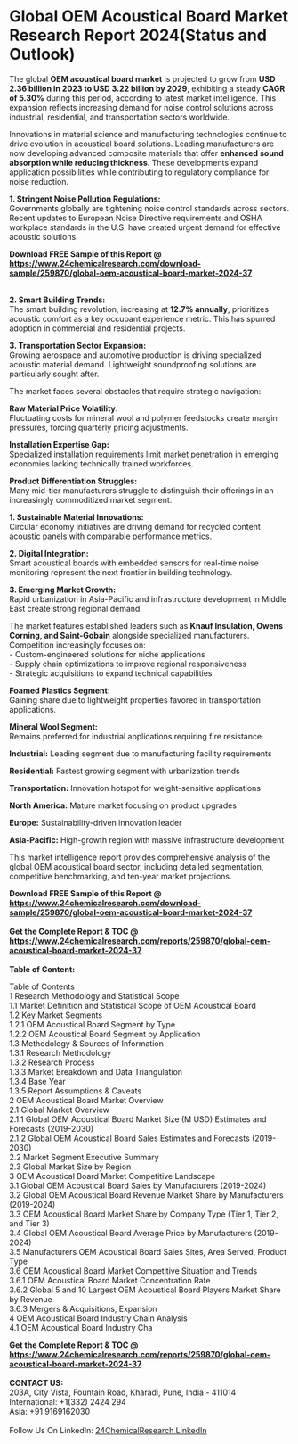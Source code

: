 <h1>Global OEM Acoustical Board Market Research Report 2024(Status and Outlook)</h1><p>The global <strong>OEM acoustical board market</strong> is projected to grow from <strong>USD 2.36 billion in 2023 to USD 3.22 billion by 2029</strong>, exhibiting a steady <strong>CAGR of 5.30%</strong> during this period, according to latest market intelligence. This expansion reflects increasing demand for noise control solutions across industrial, residential, and transportation sectors worldwide.</p><p>Innovations in material science and manufacturing technologies continue to drive evolution in acoustical board solutions. Leading manufacturers are now developing advanced composite materials that offer <strong>enhanced sound absorption while reducing thickness</strong>. These developments expand application possibilities while contributing to regulatory compliance for noise reduction.</p><p><strong>1. Stringent Noise Pollution Regulations:</strong><br>
Governments globally are tightening noise control standards across sectors. Recent updates to European Noise Directive requirements and OSHA workplace standards in the U.S. have created urgent demand for effective acoustic solutions.</p><div><b>Download FREE Sample of this Report @ 
            <a href="https://www.24chemicalresearch.com/download-sample/259870/global-oem-acoustical-board-market-2024-37">
            https://www.24chemicalresearch.com/download-sample/259870/global-oem-acoustical-board-market-2024-37</a></b></div><br><p><strong>2. Smart Building Trends:</strong><br>
The smart building revolution, increasing at <strong>12.7% annually</strong>, prioritizes acoustic comfort as a key occupant experience metric. This has spurred adoption in commercial and residential projects.</p><p><strong>3. Transportation Sector Expansion:</strong><br>
Growing aerospace and automotive production is driving specialized acoustic material demand. Lightweight soundproofing solutions are particularly sought after.</p><p>The market faces several obstacles that require strategic navigation:</p><p><strong>Raw Material Price Volatility:</strong><br>
	Fluctuating costs for mineral wool and polymer feedstocks create margin pressures, forcing quarterly pricing adjustments.</p><p><strong>Installation Expertise Gap:</strong><br>
	Specialized installation requirements limit market penetration in emerging economies lacking technically trained workforces.</p><p><strong>Product Differentiation Struggles:</strong><br>
	Many mid-tier manufacturers struggle to distinguish their offerings in an increasingly commoditized market segment.</p><p><strong>1. Sustainable Material Innovations:</strong><br>
Circular economy initiatives are driving demand for recycled content acoustic panels with comparable performance metrics.</p><p><strong>2. Digital Integration:</strong><br>
Smart acoustical boards with embedded sensors for real-time noise monitoring represent the next frontier in building technology.</p><p><strong>3. Emerging Market Growth:</strong><br>
Rapid urbanization in Asia-Pacific and infrastructure development in Middle East create strong regional demand.</p><p>The market features established leaders such as <strong>Knauf Insulation, Owens Corning, and Saint-Gobain</strong> alongside specialized manufacturers. Competition increasingly focuses on:<br>
- Custom-engineered solutions for niche applications<br>
- Supply chain optimizations to improve regional responsiveness<br>
- Strategic acquisitions to expand technical capabilities</p><p><strong>Foamed Plastics Segment:</strong><br>
	Gaining share due to lightweight properties favored in transportation applications.</p><p><strong>Mineral Wool Segment:</strong><br>
	Remains preferred for industrial applications requiring fire resistance.</p><p><strong>Industrial:</strong> Leading segment due to manufacturing facility requirements</p><p><strong>Residential:</strong> Fastest growing segment with urbanization trends</p><p><strong>Transportation:</strong> Innovation hotspot for weight-sensitive applications</p><p><strong>North America:</strong> Mature market focusing on product upgrades</p><p><strong>Europe:</strong> Sustainability-driven innovation leader</p><p><strong>Asia-Pacific:</strong> High-growth region with massive infrastructure development</p><p>This market intelligence report provides comprehensive analysis of the global OEM acoustical board sector, including detailed segmentation, competitive benchmarking, and ten-year market projections.</p><div><b>Download FREE Sample of this Report @ 
            <a href="https://www.24chemicalresearch.com/download-sample/259870/global-oem-acoustical-board-market-2024-37">
            https://www.24chemicalresearch.com/download-sample/259870/global-oem-acoustical-board-market-2024-37</a></b></div><br><div><b>Get the Complete Report & TOC @ 
            <a href="https://www.24chemicalresearch.com/reports/259870/global-oem-acoustical-board-market-2024-37">
            https://www.24chemicalresearch.com/reports/259870/global-oem-acoustical-board-market-2024-37</a></b></div><br>
            <b>Table of Content:</b><p>Table of Contents<br />
1 Research Methodology and Statistical Scope<br />
1.1 Market Definition and Statistical Scope of OEM Acoustical Board<br />
1.2 Key Market Segments<br />
1.2.1 OEM Acoustical Board Segment by Type<br />
1.2.2 OEM Acoustical Board Segment by Application<br />
1.3 Methodology & Sources of Information<br />
1.3.1 Research Methodology<br />
1.3.2 Research Process<br />
1.3.3 Market Breakdown and Data Triangulation<br />
1.3.4 Base Year<br />
1.3.5 Report Assumptions & Caveats<br />
2 OEM Acoustical Board Market Overview<br />
2.1 Global Market Overview<br />
2.1.1 Global OEM Acoustical Board Market Size (M USD) Estimates and Forecasts (2019-2030)<br />
2.1.2 Global OEM Acoustical Board Sales Estimates and Forecasts (2019-2030)<br />
2.2 Market Segment Executive Summary<br />
2.3 Global Market Size by Region<br />
3 OEM Acoustical Board Market Competitive Landscape<br />
3.1 Global OEM Acoustical Board Sales by Manufacturers (2019-2024)<br />
3.2 Global OEM Acoustical Board Revenue Market Share by Manufacturers (2019-2024)<br />
3.3 OEM Acoustical Board Market Share by Company Type (Tier 1, Tier 2, and Tier 3)<br />
3.4 Global OEM Acoustical Board Average Price by Manufacturers (2019-2024)<br />
3.5 Manufacturers OEM Acoustical Board Sales Sites, Area Served, Product Type<br />
3.6 OEM Acoustical Board Market Competitive Situation and Trends<br />
3.6.1 OEM Acoustical Board Market Concentration Rate<br />
3.6.2 Global 5 and 10 Largest OEM Acoustical Board Players Market Share by Revenue<br />
3.6.3 Mergers & Acquisitions, Expansion<br />
4 OEM Acoustical Board Industry Chain Analysis<br />
4.1 OEM Acoustical Board Industry Cha</p><div><b>Get the Complete Report & TOC @ 
            <a href="https://www.24chemicalresearch.com/reports/259870/global-oem-acoustical-board-market-2024-37">
            https://www.24chemicalresearch.com/reports/259870/global-oem-acoustical-board-market-2024-37</a></b></div><br><b>CONTACT US:</b><br>
            203A, City Vista, Fountain Road, Kharadi, Pune, India - 411014<br>
            International: +1(332) 2424 294<br>
            Asia: +91 9169162030 <br><br>
            Follow Us On LinkedIn: <a href="https://www.linkedin.com/company/24chemicalresearch/">24ChemicalResearch LinkedIn</a>